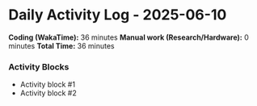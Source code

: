 # Daily Activity Log - 2025-06-10

**Coding (WakaTime):** 36 minutes
**Manual work (Research/Hardware):** 0 minutes
**Total Time:** 36 minutes

### Activity Blocks
- Activity block #1
- Activity block #2
